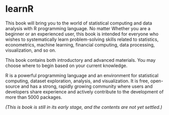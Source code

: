 # learnR

This book will bring you to the world of statistical computing and data analysis with R programming language. No matter Whether you are a beginner or an experienced user, this book is intended for everyone who wishes to systematically learn problem-solving skills related to statistics, econometrics, machine learning, financial computing, data processing, visualization, and so on.

This book contains both introductory and advanced materials. You may choose where to begin based on your current knowledge.



R is a powerful programming language and an environment for statistical computing, dataset exploration, analysis, and visualization. It is free, open-source and has a strong, rapidly growing community where users and developers share experience and actively contribute to the development of more than 5000 packages. 

*(This is book is still in its early stage, and the contents are not yet settled.)*
